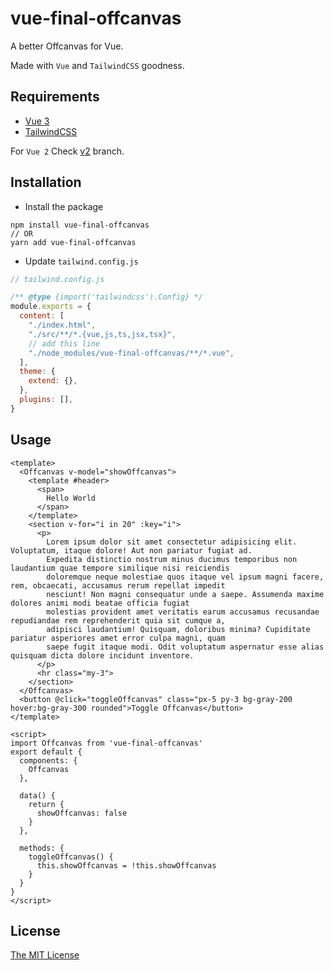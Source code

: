 # vue-final-offcanvas

A better Offcanvas for Vue.

Made with `Vue` and `TailwindCSS` goodness.

## Requirements

- [Vue 3](https://vuejs.org/)
- [TailwindCSS](https://tailwindcss.com/docs/guides/vite#vue)

For `Vue 2` Check [v2]('https://github.com/itsrafsanjani/vue-final-offcanvas/tree/v2') branch.

## Installation

- Install the package

```shell
npm install vue-final-offcanvas
// OR
yarn add vue-final-offcanvas
```

- Update `tailwind.config.js`

```js
// tailwind.config.js

/** @type {import('tailwindcss').Config} */
module.exports = {
  content: [
    "./index.html",
    "./src/**/*.{vue,js,ts,jsx,tsx}",
    // add this line
    "./node_modules/vue-final-offcanvas/**/*.vue",
  ],
  theme: {
    extend: {},
  },
  plugins: [],
}

```

## Usage

```vue
<template>
  <Offcanvas v-model="showOffcanvas">
    <template #header>
      <span>
        Hello World
      </span>
    </template>
    <section v-for="i in 20" :key="i">
      <p>
        Lorem ipsum dolor sit amet consectetur adipisicing elit. Voluptatum, itaque dolore! Aut non pariatur fugiat ad.
        Expedita distinctio nostrum minus ducimus temporibus non laudantium quae tempore similique nisi reiciendis
        doloremque neque molestiae quos itaque vel ipsum magni facere, rem, obcaecati, accusamus rerum repellat impedit
        nesciunt! Non magni consequatur unde a saepe. Assumenda maxime dolores animi modi beatae officia fugiat
        molestias provident amet veritatis earum accusamus recusandae repudiandae rem reprehenderit quia sit cumque a,
        adipisci laudantium! Quisquam, doloribus minima? Cupiditate pariatur asperiores amet error culpa magni, quam
        saepe fugit itaque modi. Odit voluptatum aspernatur esse alias quisquam dicta dolore incidunt inventore.
      </p>
      <hr class="my-3">
    </section>
  </Offcanvas>
  <button @click="toggleOffcanvas" class="px-5 py-3 bg-gray-200 hover:bg-gray-300 rounded">Toggle Offcanvas</button>
</template>

<script>
import Offcanvas from 'vue-final-offcanvas'
export default {
  components: {
    Offcanvas
  },

  data() {
    return {
      showOffcanvas: false
    }
  },

  methods: {
    toggleOffcanvas() {
      this.showOffcanvas = !this.showOffcanvas
    }
  }
}
</script>
```

## License

[The MIT License](http://opensource.org/licenses/MIT)
